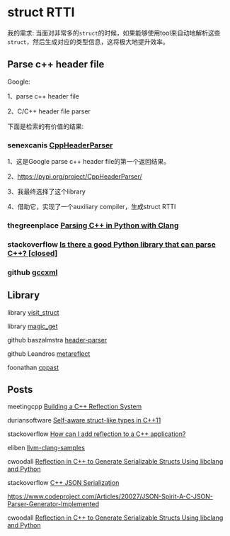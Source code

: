 # struct RTTI

我的需求: 当面对非常多的`struct`的时候，如果能够使用tool来自动地解析这些`struct`，然后生成对应的类型信息，这将极大地提升效率。



## Parse c++ header file

Google:

1、parse c++ header file

2、C/C++ header file parser

下面是检索的有价值的结果: 

### senexcanis [CppHeaderParser](http://senexcanis.com/open-source/cppheaderparser/)

1、这是Google parse c++ header file的第一个返回结果。

2、https://pypi.org/project/CppHeaderParser/

3、我最终选择了这个library

4、借助它，实现了一个auxiliary compiler，生成struct RTTI

### thegreenplace [Parsing C++ in Python with Clang](https://eli.thegreenplace.net/2011/07/03/parsing-c-in-python-with-clang)

### stackoverflow [Is there a good Python library that can parse C++? [closed]](https://stackoverflow.com/questions/1444961/is-there-a-good-python-library-that-can-parse-c)



### github [gccxml](http://gccxml.github.io/HTML/Index.html)



## Library

library [visit_struct](https://github.com/garbageslam/visit_struct)

library [magic_get](https://github.com/apolukhin/magic_get)

github baszalmstra [header-parser](https://github.com/baszalmstra/header-parser)

github Leandros [metareflect](https://github.com/Leandros/metareflect)

foonathan [cppast](https://github.com/foonathan/cppast)



## Posts

meetingcpp [Building a C++ Reflection System](https://meetingcpp.com/mcpp/slides/2018/Reflection2.pdf)

duriansoftware [Self-aware struct-like types in C++11](http://duriansoftware.com/joe/Self-aware-struct-like-types-in-C++11.html)

stackoverflow [How can I add reflection to a C++ application?](https://stackoverflow.com/questions/41453/how-can-i-add-reflection-to-a-c-application)

eliben [llvm-clang-samples](https://github.com/eliben/llvm-clang-samples)

cwoodall [Reflection in C++ to Generate Serializable Structs Using libclang and Python](http://cwoodall.com/blog/2018/02/24/using-clang-and-python-to-generate-cpp-struct-serde-fns.html)

stackoverflow [C++ JSON Serialization](https://stackoverflow.com/questions/17549906/c-json-serialization)



https://www.codeproject.com/Articles/20027/JSON-Spirit-A-C-JSON-Parser-Generator-Implemented



cwoodall [Reflection in C++ to Generate Serializable Structs Using libclang and Python](https://cwoodall.com/posts/2018-02-24-using-clang-and-python-to-generate-cpp-struct-serde-fns/)
